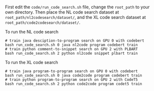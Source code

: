 First edit the <code>code/run_code_search.sh</code> file, change the <code>root_path</code> to your own directory.
Then place the NL code search dataset at <code>root_path/nl2codesearch/dataset/</code>, and the XL code search dataset at <code>root_path/code2codesearch/dataset/</code>.


To run the NL code search
```
# train java desciption-to-program search on GPU 0 with codebert
bash run_code_search.sh 0 java nl2code program codebert train
# train python comment-to-snippet search on GPU 2 with PLBART
bash run_code_search.sh 2 python nl2code snippet plbart train
```

To run the XL code search
```
# train java program-to-program search on GPU 0 with codebert
bash run_code_search.sh 0 java code2code program codebert train
# train python program-to-program search on GPU 2 with CodeT5
bash run_code_search.sh 2 python code2code program codet5 train
```

